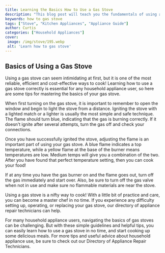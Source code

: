 ```yaml
---
title: Learning the Basics How to Use a Gas Stove
description: "This blog post will teach you the fundamentals of using a gas stove safely and efficiently Find out vital information such as how to turn the stove on and off how to adjust the flame and how to maintain a healthy kitchen environment"
keywords: how to gas stove
tags: ["Stove", "Kitchen Appliances", "Appliance Guide"]
author: Curtis
categories: ["Household Appliances"]
cover: 
 image: /img/stove/195.webp
 alt: 'Learn how to gas stove'
---
```

## Basics of Using a Gas Stove
Using a gas stove can seem intimidating at first, but it is one of the most reliable, efficient and cost-effective ways to cook! Learning how to use a gas stove correctly is essential for any household appliance user, so here are some tips for mastering the basics of your gas stove.

When first turning on the gas stove, it is important to remember to open the window and begin to light the stove from a distance. Igniting the stove with a lighted match or a lighter is usually the most simple and safe technique. The flame should turn blue, indicating that the gas is burning correctly. If it doesn't ignite after several attempts, turn the gas off and check your connections.

Once you have successfully ignited the stove, adjusting the flame is an important part of using your gas stove. A blue flame indicates a top temperature, while a yellow flame at the base of the burner means temperatures are low. Medium temps will give you a combination of the two. After you have found that perfect temperature setting, then you can cook your food!

If at any time you have the gas burner on and the flame goes out, turn off the gas immediately and start over. Also, be sure to turn off the gas valve when not in use and make sure no flammable materials are near the stove.

Using a gas stove is a nifty way to cook! With a little bit of practice and care, you can become a master chef in no time. If you experience any difficulty setting up, operating, or replacing your gas stove, our directory of appliance repair technicians can help.

For many household appliance users, navigating the basics of gas stoves can be challenging. But with these simple guidelines and helpful tips, you can easily learn how to use a gas stove in no time, and start cooking up some delicious meals. For more tips and useful advice about household appliance use, be sure to check out our Directory of Appliance Repair Technicians.
